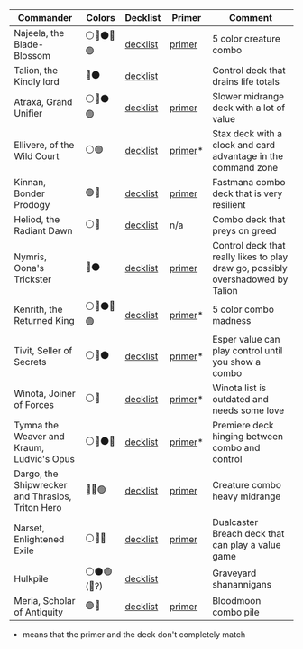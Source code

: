 | Commander | Colors  | Decklist | Primer | Comment |
|---|---|---|---|---|
| Najeela, the Blade-Blossom | ⚪🔵⚫🔴🟢 | [decklist](https://www.moxfield.com/decks/TewPrhW1ikSpGKP-UY-D6w)  | [primer](https://www.moxfield.com/decks/jT8Y9X4tlUmeNZ2AjkD1Vg/primer)  | 5 color creature combo |
| Talion, the Kindly lord | 🔵⚫ | [decklist](https://www.moxfield.com/decks/y2ZXJcylBUuoZOmxzhVTdQ) | | Control deck that drains life totals |
| Atraxa, Grand Unifier | ⚪🔵⚫🟢 | [decklist](https://www.moxfield.com/decks/mIB_PJT76kW3qkCTrt9OMA) | [primer](https://www.moxfield.com/decks/fkE6bnKA4kSrL_rE4TiwTQ/primer) | Slower midrange deck with a lot of value |
| Ellivere, of the Wild Court | ⚪🟢 | [decklist](https://www.moxfield.com/decks/Rioy9k-u-EyKmJj4mj-YUw) | [primer](https://www.moxfield.com/decks/T9MLVqc49USBFE5g3iuzmQ/primer)* | Stax deck with a clock and card advantage in the command zone |
| Kinnan, Bonder Prodogy | 🟢🔵 | [decklist](https://www.moxfield.com/decks/UspZoME5-E-S0AmrzgA-Lg) | [primer](https://www.moxfield.com/decks/OYpsy84lZU-HPrQiW9hmdQ/primer) | Fastmana combo deck that is very resilient | 
| Heliod, the Radiant Dawn | ⚪🔵 | [decklist](https://www.moxfield.com/decks/ujnltlmyvUaic0f93KEE-Q) | n/a | Combo deck that preys on greed | 
| Nymris, Oona's Trickster | 🔵⚫ | [decklist](https://www.moxfield.com/decks/Rt6UazTH-0CXlVpwgK67mA) |[primer](https://www.moxfield.com/decks/wCMILAnKwkKhh4RkszlkDw/primer) | Control deck that really likes to play draw go, possibly overshadowed by Talion |
| Kenrith, the Returned King | ⚪🔵⚫🔴🟢 | [decklist](https://www.moxfield.com/decks/hc93vW1G0EeTbrwBC_9xeQ) | [primer](https://www.moxfield.com/decks/MTRqsVYpIke3MsWaUKHtGA/primer)* | 5 color combo madness |
| Tivit, Seller of Secrets | ⚪🔵⚫ | [decklist](https://www.moxfield.com/decks/-pbXo0XfL0ak5o5SdfDnwQ) | [primer](https://www.moxfield.com/decks/Q-AmLI8lM021GiB5Ab5ulw/primer)* | Esper value can play control until you show a combo |
| Winota, Joiner of Forces | ⚪🔴 | [decklist](https://www.moxfield.com/decks/u7VFj-q_pk2lAhr3NNuh-Q) | [primer](https://moxfield.com/decks/j-0aJlxuOUm9FnKRvJcfZw/primer)* | Winota list is outdated and needs some love |
| Tymna the Weaver and Kraum, Ludvic's Opus | ⚪🔵⚫🔴 | [decklist](https://www.moxfield.com/decks/7zg7RNvBZ0SMuKWso0uJ_g) | [primer](https://www.moxfield.com/decks/2zSXC86KokyKs6vAS9-_sw/primer)* | Premiere deck hinging between combo and control |
| Dargo, the Shipwrecker and Thrasios, Triton Hero | 🔵🔴🟢 | [decklist](https://www.moxfield.com/decks/XvMFxBJfNkKO9ZsQFw-ZWg) | [primer](https://www.moxfield.com/decks/NbC7buwS5EqgHtXglU7f_A/primer) |  Creature combo heavy midrange |
| Narset, Enlightened Exile | ⚪🔵🔴 | [decklist](https://www.moxfield.com/decks/3RZzYFypR0aCx3lCaSF3pw) | [primer](https://www.moxfield.com/decks/Ps1-4G01C06bTuCdRrRiHg/primer) | Dualcaster Breach deck that can play a value game |
| Hulkpile | ⚪⚫🟢 (🔴?) | [decklist](https://www.moxfield.com/decks/oAU0KJ07NEe263qx3fmh_w) | | Graveyard shanannigans |
| Meria, Scholar of Antiquity | 🟢🔴 | [decklist](https://www.moxfield.com/decks/sseXqOMFj0G0dM8D4WKTRw) | [primer](https://www.moxfield.com/decks/sseXqOMFj0G0dM8D4WKTRw/primer) | Bloodmoon combo pile |

 * means that the primer and the deck don't completely match
 
